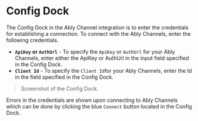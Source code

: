 # Config Dock

The Config Dock in the Ably Channel integration is to enter the credentials for establishing a connection. To connect with the Ably Channels, enter the following credentials.

- **`ApiKey` or `AuthUrl`** - To specify the `ApiKey` or `AuthUrl` for your Ably Channels, enter either the ApiKey or AuthUrl in the input field specified in the Config Dock.
- **`Client Id`** - To specify the `Client Id`for your Ably Channels, enter the Id in the field specified in the Config Dock.

> Screenshot of the Config Dock.

Errors in the credentials are shown upon connecting to Ably Channels which can be done by clicking the blue `Connect` button located in the Config Dock.

